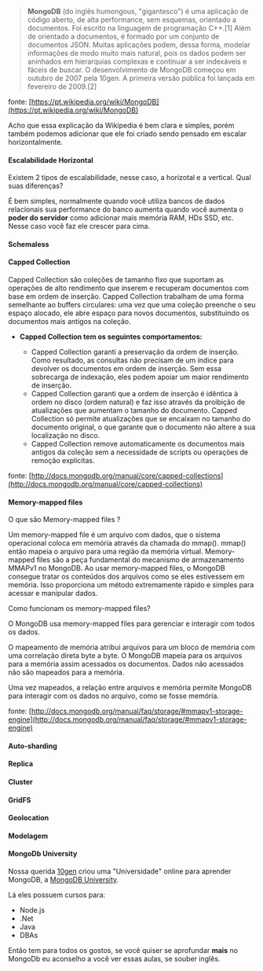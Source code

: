 > **MongoDB** (do inglês humongous, "gigantesco") é uma aplicação de código aberto, de alta performance, sem esquemas, orientado a documentos. Foi escrito na linguagem de programação C++.[1] Além de orientado a documentos, é formado por um conjunto de documentos JSON. Muitas aplicações podem, dessa forma, modelar informações de modo muito mais natural, pois os dados podem ser aninhados em hierarquias complexas e continuar a ser indexáveis e fáceis de buscar.
O desenvolvimento de MongoDB começou em outubro de 2007 pela 10gen. A primeira versão pública foi lançada em fevereiro de 2009.[2]

fonte: [https://pt.wikipedia.org/wiki/MongoDB](https://pt.wikipedia.org/wiki/MongoDB)

Acho que essa explicação da Wikipedia é bem clara e simples, porém também podemos adicionar que ele foi criado sendo pensado em escalar horizontalmente.

#### Escalabilidade Horizontal

Existem 2 tipos de escalabilidade, nesse caso, a horizotal e a vertical. Qual suas diferenças?

É bem simples, normalmente quando você utiliza bancos de dados relacionais sua performance do banco aumenta quando você aumenta o **poder do servidor** como adicionar mais memória RAM, HDs SSD, etc. Nesse caso você faz ele crescer para cima.

#### Schemaless

#### Capped Collection

Capped Collection são coleções de tamanho fixo que suportam as operações de alto rendimento que inserem e recuperam documentos com base em ordem de inserção. Capped Collection trabalham de uma forma semelhante ao buffers circulares: uma vez que uma coleção preenche o seu espaço alocado, ele abre espaço para novos documentos, substituindo os documentos mais antigos na coleção.

 - **Capped Collection tem os seguintes comportamentos:**

     - Capped Collection garanti a preservação da ordem de inserção. Como resultado, as consultas não precisam de um índice para devolver os documentos em ordem de inserção. Sem essa sobrecarga de indexação, eles podem apoiar um maior rendimento de inserção.
     - Capped Collection garanti que a ordem de inserção é idêntica à ordem no disco (ordem natural) e faz isso através da proibição de atualizações que aumentam o tamanho do documento. Capped Collection só permite atualizações que se encaixam no tamanho do documento original, o que garante que o documento não altere a sua localização no disco.
     - Capped Collection remove automaticamente os documentos mais antigos da coleção sem a necessidade de scripts ou operações de remoção explícitas.

fonte: [http://docs.mongodb.org/manual/core/capped-collections](http://docs.mongodb.org/manual/core/capped-collections)

#### Memory-mapped files

O que são Memory-mapped files ? 

Um memory-mapped file é um arquivo com dados, que o sistema operacional coloca em memória através da chamada do mmap(). mmap() então mapeia o arquivo para uma região da memória virtual. Memory-mapped files são a peça fundamental do mecanismo de armazenamento MMAPv1 no MongoDB. Ao usar memory-mapped files, o MongoDB consegue tratar os conteúdos dos arquivos como se eles estivessem em memória. Isso proporciona um método extremamente rápido e simples para acessar e manipular dados.

Como funcionam os memory-mapped files?

O MongoDB usa memory-mapped files para gerenciar e interagir com todos os dados.

O mapeamento de memória atribui arquivos para um bloco de memória com uma correlação direta byte a byte. O MongoDB mapeia para os arquivos para a memória assim acessados os documentos. Dados não acessados não são mapeados para a memória.

Uma vez mapeados, a relação entre arquivos e memória permite MongoDB para interagir com os dados no arquivo, como se fosse memória.

fonte: [http://docs.mongodb.org/manual/faq/storage/#mmapv1-storage-engine](http://docs.mongodb.org/manual/faq/storage/#mmapv1-storage-engine)

#### Auto-sharding

#### Replica

#### Cluster

#### GridFS

#### Geolocation

#### Modelagem

#### MongoDb University

Nossa querida [10gen]() criou uma "Universidade" online para aprender MongoDB, a [MongoDB University](https://university.mongodb.com/).

Lá eles possuem cursos para:

- Node.js
- .Net
- Java
- DBAs

Então tem para todos os gostos, se você quiser se aprofundar **mais** no MongoDb eu aconselho a você ver essas aulas, se souber inglês.